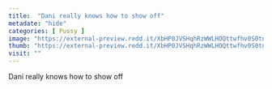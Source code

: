 ```yaml
---
title:  "Dani really knows how to show off"
metadate: "hide"
categories: [ Pussy ]
image: "https://external-preview.redd.it/XbHP0JVSHqhRzWWLHOQttwfhv0S0tnjCi5ycbmoOSho.png?auto=webp&s=c6885370cee750b9f445583de95e0a9230413e43"
thumb: "https://external-preview.redd.it/XbHP0JVSHqhRzWWLHOQttwfhv0S0tnjCi5ycbmoOSho.png?width=960&crop=smart&auto=webp&s=b4a22c27a860d64d4870fb43c13159a62df8c47c"
visit: ""
---
```

Dani really knows how to show off
